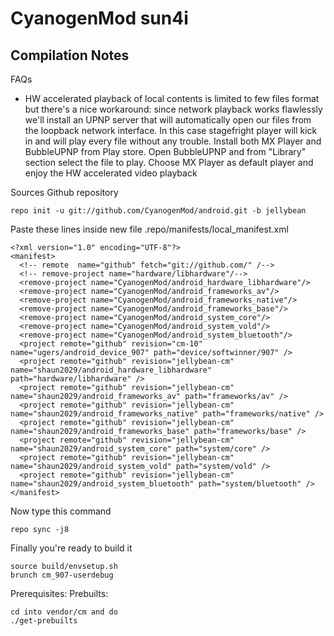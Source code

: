 CyanogenMod sun4i
===============
Compilation Notes
-----------------

FAQs

* HW accelerated playback of local contents is limited to few files format but there's a nice workaround: since network playback works flawlessly we'll install an UPNP server that will automatically open our files from the loopback network interface. In this case stagefright player will kick in and will play every file without any trouble.
Install both MX Player and BubbleUPNP from Play store. Open BubbleUPNP and from "Library" section select the file to play. Choose MX Player as default player and enjoy the HW accelerated video playback

Sources
Github repository

	repo init -u git://github.com/CyanogenMod/android.git -b jellybean

Paste these lines inside new file .repo/manifests/local_manifest.xml

	<?xml version="1.0" encoding="UTF-8"?>
	<manifest>
	  <!-- remote  name="github" fetch="git://github.com/" /-->
	  <!-- remove-project name="hardware/libhardware"/-->
	  <remove-project name="CyanogenMod/android_hardware_libhardware"/>
	  <remove-project name="CyanogenMod/android_frameworks_av"/>
	  <remove-project name="CyanogenMod/android_frameworks_native"/>
	  <remove-project name="CyanogenMod/android_frameworks_base"/>
	  <remove-project name="CyanogenMod/android_system_core"/>
	  <remove-project name="CyanogenMod/android_system_vold"/>
	  <remove-project name="CyanogenMod/android_system_bluetooth"/>
	  <project remote="github" revision="cm-10" name="ugers/android_device_907" path="device/softwinner/907" />
	  <project remote="github" revision="jellybean-cm" name="shaun2029/android_hardware_libhardware" path="hardware/libhardware" />
	  <project remote="github" revision="jellybean-cm" name="shaun2029/android_frameworks_av" path="frameworks/av" />
	  <project remote="github" revision="jellybean-cm" name="shaun2029/android_frameworks_native" path="frameworks/native" />
	  <project remote="github" revision="jellybean-cm" name="shaun2029/android_frameworks_base" path="frameworks/base" />
	  <project remote="github" revision="jellybean-cm" name="shaun2029/android_system_core" path="system/core" />
	  <project remote="github" revision="jellybean-cm" name="shaun2029/android_system_vold" path="system/vold" />
	  <project remote="github" revision="jellybean-cm" name="shaun2029/android_system_bluetooth" path="system/bluetooth" />
	</manifest>

Now type this command

	repo sync -j8

Finally you're ready to build it

	source build/envsetup.sh
	brunch cm_907-userdebug

Prerequisites:
Prebuilts:

	cd into vendor/cm and do
	./get-prebuilts
